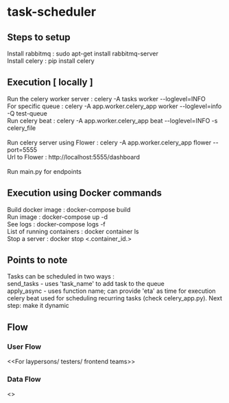 # task-scheduler
## Steps to setup
Install rabbitmq : sudo apt-get install rabbitmq-server<br />
Install celery : pip install celery

## Execution [ locally ]
Run the celery worker server : celery -A tasks worker --loglevel=INFO <br />
For specific queue : celery -A app.worker.celery_app worker --loglevel=info -Q test-queue <br />
Run celery beat : celery -A app.worker.celery_app beat --loglevel=INFO -s celery_file<br />
<br />
Run celery server using Flower : celery -A app.worker.celery_app flower --port=5555<br />
Url to Flower : http://localhost:5555/dashboard<br />
<br />
Run main.py for endpoints<br />
 
## Execution using Docker commands 
Build docker image : docker-compose build<br />
Run image : docker-compose up -d <br />
See logs : docker-compose logs -f<br />
List of running containers : docker container ls<br />
Stop a server : docker stop <.container_id.><br />

## Points to note
Tasks can be scheduled in two ways :<br />
send_tasks - uses 'task_name' to add task to the queue<br />
apply_async - uses function name; can provide 'eta' as time for execution<br />
celery beat used for scheduling recurring tasks (check celery_app.py). Next step: make it dynamic <br />



## Flow

### User Flow
<<For laypersons/ testers/ frontend teams>>

### Data Flow
<<For developer>>
